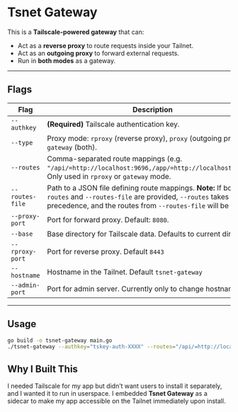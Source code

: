 # Tsnet Gateway

This is a **Tailscale-powered gateway** that can:
- Act as a **reverse proxy** to route requests inside your Tailnet.
- Act as an **outgoing proxy** to forward external requests.
- Run in **both modes** as a gateway.

---

## Flags

| Flag            | Description |
|----------------|-------------|
| `--authkey`    | **(Required)** Tailscale authentication key. |
| `--type`       | Proxy mode: `rproxy` (reverse proxy), `proxy` (outgoing proxy), or `gateway` (both). |
| `--routes`     | Comma-separated route mappings (e.g. `"/api/=http://localhost:9696,/app/=http://localhost:8081"`). Only used in `rproxy` or `gateway` mode. |
| `--routes-file` | Path to a JSON file defining route mappings. **Note:** If both `--routes` and `--routes-file` are provided, `--routes` takes precedence, and the routes from `--routes-file` will be ignored.|
| `--proxy-port`  | Port for forward proxy. Default: `8080`. |
| `--base`       | Base directory for Tailscale data. Defaults to current directory. |
| `--rproxy-port`| Port for reverse proxy. Default `8443`|
| `--hostname`| Hostname in the Tailnet. Default `tsnet-gateway`|
| `--admin-port`| Port for admin server. Currently only to change hostname|

---

## Usage
```sh
go build -o tsnet-gateway main.go
./tsnet-gateway --authkey="tskey-auth-XXXX" --routes="/api/=http://localhost:9696"
```

## Why I Built This

I needed Tailscale for my app but didn’t want users to install it separately, and I wanted it to run in userspace. I embedded **Tsnet Gateway** as a sidecar to make my app accessible on the Tailnet immediately upon install.

